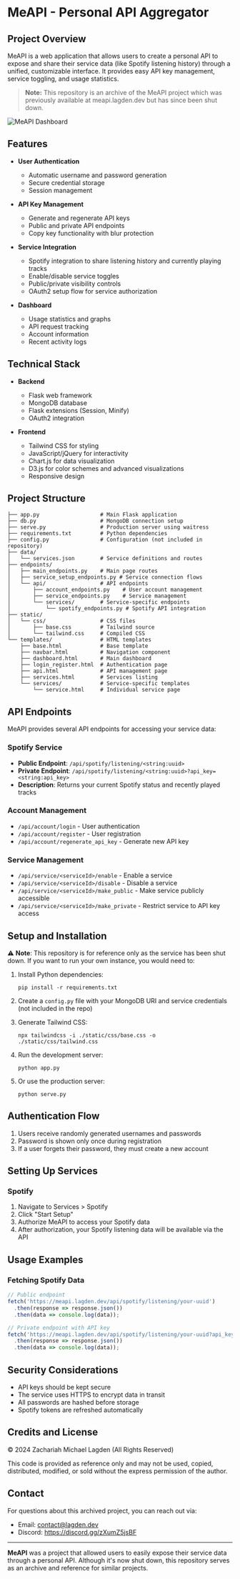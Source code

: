 # MeAPI - Personal API Aggregator

## Project Overview

MeAPI is a web application that allows users to create a personal API to expose and share their service data (like Spotify listening history) through a unified, customizable interface. It provides easy API key management, service toggling, and usage statistics.

> **Note:** This repository is an archive of the MeAPI project which was previously available at meapi.lagden.dev but has since been shut down.

![MeAPI Dashboard](https://meapi.lagden.dev/static/images/dashboard.png)

## Features

- **User Authentication**
  - Automatic username and password generation
  - Secure credential storage
  - Session management

- **API Key Management**
  - Generate and regenerate API keys
  - Public and private API endpoints
  - Copy key functionality with blur protection

- **Service Integration**
  - Spotify integration to share listening history and currently playing tracks
  - Enable/disable service toggles
  - Public/private visibility controls
  - OAuth2 setup flow for service authorization

- **Dashboard**
  - Usage statistics and graphs
  - API request tracking
  - Account information
  - Recent activity logs

## Technical Stack

- **Backend**
  - Flask web framework
  - MongoDB database
  - Flask extensions (Session, Minify)
  - OAuth2 integration

- **Frontend**
  - Tailwind CSS for styling
  - JavaScript/jQuery for interactivity
  - Chart.js for data visualization
  - D3.js for color schemes and advanced visualizations
  - Responsive design

## Project Structure

```
├── app.py                   # Main Flask application
├── db.py                    # MongoDB connection setup
├── serve.py                 # Production server using waitress
├── requirements.txt         # Python dependencies
├── config.py                # Configuration (not included in repository)
├── data/
│   └── services.json        # Service definitions and routes
├── endpoints/
│   ├── main_endpoints.py    # Main page routes
│   ├── service_setup_endpoints.py # Service connection flows
│   └── api/                 # API endpoints
│       ├── account_endpoints.py    # User account management
│       ├── service_endpoints.py    # Service management
│       └── services/        # Service-specific endpoints
│           └── spotify_endpoints.py # Spotify API integration
├── static/
│   └── css/                 # CSS files
│       ├── base.css         # Tailwind source
│       └── tailwind.css     # Compiled CSS
└── templates/               # HTML templates
    ├── base.html            # Base template
    ├── navbar.html          # Navigation component
    ├── dashboard.html       # Main dashboard
    ├── login_register.html  # Authentication page
    ├── api.html             # API management page
    ├── services.html        # Services listing
    └── services/            # Service-specific templates
        └── service.html     # Individual service page
```

## API Endpoints

MeAPI provides several API endpoints for accessing your service data:

### Spotify Service
- **Public Endpoint**: `/api/spotify/listening/<string:uuid>`
- **Private Endpoint**: `/api/spotify/listening/<string:uuid>?api_key=<string:api_key>`
- **Description**: Returns your current Spotify status and recently played tracks

### Account Management
- `/api/account/login` - User authentication
- `/api/account/register` - User registration
- `/api/account/regenerate_api_key` - Generate new API key

### Service Management
- `/api/service/<serviceId>/enable` - Enable a service
- `/api/service/<serviceId>/disable` - Disable a service
- `/api/service/<serviceId>/make_public` - Make service publicly accessible
- `/api/service/<serviceId>/make_private` - Restrict service to API key access

## Setup and Installation

⚠️ **Note**: This repository is for reference only as the service has been shut down. If you want to run your own instance, you would need to:

1. Install Python dependencies:
   ```
   pip install -r requirements.txt
   ```

2. Create a `config.py` file with your MongoDB URI and service credentials (not included in the repo)

3. Generate Tailwind CSS:
   ```
   npx tailwindcss -i ./static/css/base.css -o ./static/css/tailwind.css
   ```

4. Run the development server:
   ```
   python app.py
   ```

5. Or use the production server:
   ```
   python serve.py
   ```

## Authentication Flow

1. Users receive randomly generated usernames and passwords
2. Password is shown only once during registration
3. If a user forgets their password, they must create a new account

## Setting Up Services

### Spotify
1. Navigate to Services > Spotify
2. Click "Start Setup"
3. Authorize MeAPI to access your Spotify data
4. After authorization, your Spotify listening data will be available via the API

## Usage Examples

### Fetching Spotify Data
```javascript
// Public endpoint
fetch('https://meapi.lagden.dev/api/spotify/listening/your-uuid')
  .then(response => response.json())
  .then(data => console.log(data));

// Private endpoint with API key
fetch('https://meapi.lagden.dev/api/spotify/listening/your-uuid?api_key=your-api-key')
  .then(response => response.json())
  .then(data => console.log(data));
```

## Security Considerations

- API keys should be kept secure
- The service uses HTTPS to encrypt data in transit
- All passwords are hashed before storage
- Spotify tokens are refreshed automatically

## Credits and License

© 2024 Zachariah Michael Lagden (All Rights Reserved)

This code is provided as reference only and may not be used, copied, distributed, modified, or sold without the express permission of the author.

## Contact

For questions about this archived project, you can reach out via:
- Email: contact@lagden.dev
- Discord: https://discord.gg/zXumZ5jsBF

---

**MeAPI** was a project that allowed users to easily expose their service data through a personal API. Although it's now shut down, this repository serves as an archive and reference for similar projects.